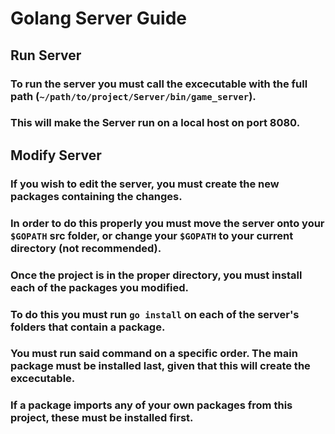 # Golang Server Guide

## Run Server 

### To run the server you must call the excecutable with the full path (`~/path/to/project/Server/bin/game_server`).
### This will make the Server run on a local host on port 8080.

## Modify Server

### If you wish to edit the server, you must create the new packages containing the changes. 
### In order to do this properly you must move the server onto your `$GOPATH` src folder, or change your `$GOPATH` to your current directory (not recommended).
### Once the project is in the proper directory, you must install each of the packages you modified.
### To do this you must run `go install` on each of the server's folders that contain a package.
### You must run said command on a specific order. The main package must be installed last, given that this will create the excecutable.
### If a package imports any of your own packages from this project, these must be installed first.